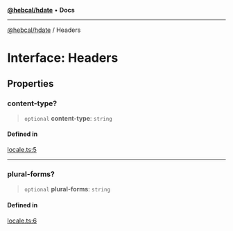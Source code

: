 [**@hebcal/hdate**](../README.md) • **Docs**

***

[@hebcal/hdate](../globals.md) / Headers

# Interface: Headers

## Properties

### content-type?

> `optional` **content-type**: `string`

#### Defined in

[locale.ts:5](https://github.com/hebcal/hdate-js/blob/285f3b584b6b2fae587a29ebff92389be73806cb/src/locale.ts#L5)

***

### plural-forms?

> `optional` **plural-forms**: `string`

#### Defined in

[locale.ts:6](https://github.com/hebcal/hdate-js/blob/285f3b584b6b2fae587a29ebff92389be73806cb/src/locale.ts#L6)
